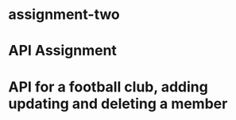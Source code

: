 # assignment-two
# API Assignment
# API for a football club, adding updating and deleting a member
# 